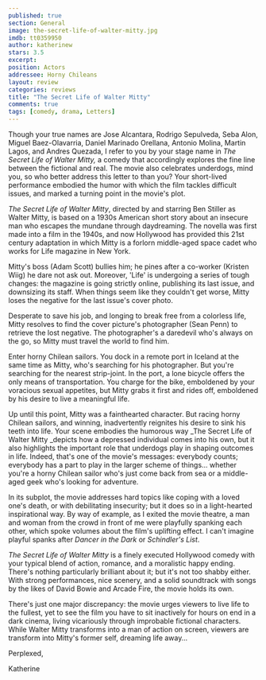 ```yaml
---
published: true
section: General
image: the-secret-life-of-walter-mitty.jpg
imdb: tt0359950
author: katherinew
stars: 3.5
excerpt: 
position: Actors
addressee: Horny Chileans
layout: review
categories: reviews
title: "The Secret Life of Walter Mitty"
comments: true
tags: [comedy, drama, Letters]
---
```

Though your true names are Jose Alcantara, Rodrigo Sepulveda, Seba Alon, Miguel Baez-Olavarria, Daniel Marinado Orellana, Antonio Molina, Martin Lagos, and Andres Quezada, I refer to you by your stage name in _The Secret Life of Walter Mitty,_ a comedy that accordingly explores the fine line between the fictional and real. The movie also celebrates underdogs, mind you, so who better address this letter to than you? Your short-lived performance embodied the humor with which the film tackles difficult issues, and marked a turning point in the movie's plot. 

_The Secret Life of Walter Mitty_, directed by and starring Ben Stiller as Walter Mitty, is based on a 1930s American short story about an insecure man who escapes the mundane through daydreaming. The novella was first made into a film in the 1940s, and now Hollywood has provided this 21st century adaptation in which Mitty is a forlorn middle-aged space cadet who works for Life magazine in New York.

Mitty's boss (Adam Scott) bullies him; he pines after a co-worker (Kristen Wiig) he dare not ask out.  Moreover, 'Life' is undergoing a series of tough changes: the magazine is going strictly online, publishing its last issue, and downsizing its staff.  When things seem like they couldn't get worse, Mitty loses the negative for the last issue's cover photo.

Desperate to save his job, and longing to break free from a colorless life, Mitty resolves to find the cover picture's photographer (Sean Penn) to retrieve the lost negative.  The photographer's a daredevil who's always on the go, so Mitty must travel the world to find him.

Enter horny Chilean sailors.  You dock in a remote port in Iceland at the same time as Mitty, who's searching for his photographer.  But you're searching for the nearest strip-joint.  In the port, a lone bicycle offers the only means of transportation.  You charge for the bike, emboldened by your voracious sexual appetites, but Mitty grabs it first and rides off, emboldened by his desire to live a meaningful life. 

Up until this point, Mitty was a fainthearted character. But racing horny Chilean sailors, and winning, inadvertently reignites his desire to sink his teeth into life.  Your scene embodies the humorous way _The Secret Life of Walter Mitty _depicts how a depressed individual comes into his own, but it also highlights the important role that underdogs play in shaping outcomes in life. Indeed, that's one of the movie's messages: everybody counts; everybody has a part to play in the larger scheme of things… whether you're a horny Chilean sailor who's just come back from sea or a middle-aged geek who's looking for adventure.

In its subplot, the movie addresses hard topics like coping with a loved one's death, or with debilitating insecurity; but it does so in a light-hearted inspirational way.  By way of example, as I exited the movie theatre, a man and woman from the crowd in front of me were playfully spanking each other, which spoke volumes about the film's uplifting effect. I can't imagine playful spanks after _Dancer in the Dark_ or _Schindler's List_.

_The Secret Life of Walter Mitty_ is a finely executed Hollywood comedy with your typical blend of action, romance, and a moralistic happy ending. There's nothing particularly brilliant about it; but it's not too shabby either.  With strong performances, nice scenery, and a solid soundtrack with songs by the likes of David Bowie and Arcade Fire, the movie holds its own.

There's just one major discrepancy: the movie urges viewers to live life to the fullest, yet to see the film you have to sit inactively for hours on end in a dark cinema, living vicariously through improbable fictional characters.  While Walter Mitty transforms into a man of action on screen, viewers are transform into Mitty's former self, dreaming life away…

Perplexed,

Katherine